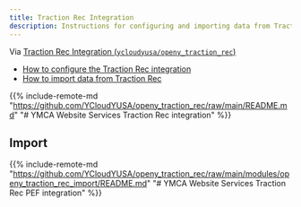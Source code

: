 ```yaml
---
title: Traction Rec Integration
description: Instructions for configuring and importing data from Traction Rec into the Program Event Framework
---
```


Via [Traction Rec Integration (`ycloudyusa/openy_traction_rec`)](https://github.com/YCloudYUSA/openy_traction_rec)

- [How to configure the Traction Rec integration](https://github.com/YCloudYUSA/openy_traction_rec?tab=readme-ov-file#ymca-website-services-traction-rec-integration)
- [How to import data from Traction Rec](https://github.com/YCloudYUSA/openy_traction_rec/blob/main/modules/openy_traction_rec_import/README.md#ymca-website-services-traction-rec-pef-integration)

[comment]: <> (This file is imported from GitHub. It will be rebuilt from the source any time the repo is updated.)
{{% include-remote-md "https://github.com/YCloudYUSA/openy_traction_rec/raw/main/README.md" "# YMCA Website Services Traction Rec integration" %}}

## Import

{{% include-remote-md "https://github.com/YCloudYUSA/openy_traction_rec/raw/main/modules/openy_traction_rec_import/README.md" "# YMCA Website Services Traction Rec PEF integration" %}}

